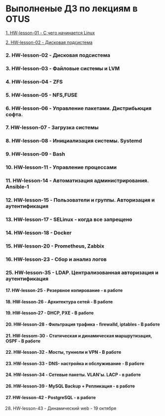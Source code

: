 # Выполненые ДЗ по лекциям в OTUS
[1. HW-lesson-01 - С чего начинается Linux](https://github.com/Aleksey-10081967/HomeWork/tree/main/HW-lesson-01)

[2. HW-lesson-02 - Дисковая подсистема](https://github.com/Aleksey-10081967/HomeWork/tree/main/HW-lesson-02)

### 2.  HW-lesson-02 - Дисковая подсистема
### 3.  HW-lesson-03  - Файловые системы и LVM
### 4.  HW-lesson-04  - ZFS
### 5.  HW-lesson-05  - NFS,FUSE
### 6.  HW-lesson-06  - Управление пакетами. Дистрибьюция софта.
### 7.  HW-lesson-07  - Загрузка системы
### 8.  HW-lesson-08  - Инициализация системы. Systemd
### 9.  HW-lesson-09  - Bash 
### 10. HW-lesson-11  - Управление процессами 
### 11. HW-lesson-14  - Автоматизация администрирования. Ansible-1 
### 12. HW-lesson-15  - Пользователи и группы. Авторизация и аутентификация
### 13. HW-lesson-17  - SELinux - когда все запрещено 
### 14. HW-lesson-18  - Docker 
### 15. HW-lesson-20  - Prometheus, Zabbix
### 16. HW-lesson-23  - Сбор и анализ логов      
### 25. HW-lesson-35      - LDAP. Централизованная авторизация и аутентификация

#### 17. HW-lesson-25      - Резервное копирование                          - в работе
#### 18. HW-lesson-26      - Архитектура сетей                              - В работе 
#### 19. HW-lesson-27      - DHCP, PXE                                      - В работе
#### 20. HW-lesson-28      - Фильтрация трафика - firewalld, iptables       - В работе
#### 21. HW-lessom-30      - Статическая и динамическая маршрутизация, OSPF - В работе
#### 22. HW-lesson-32      - Мосты, туннели и VPN                           - В работе
#### 23. HW-lesson-33      - DNS- настройка и обслуживание                  - В работе
#### 24. HW-lesson-34      - Сетевые пакеты. VLAN'ы. LACP                   - в работе
#### 26. HW-lesson-39      - MySQL Backup + Репликация                      - в работе
#### 27. HW-lesson-42      - PostgreSQL                                     - в работе
28. НW-lesson-43      - Динамический web                               - 19 октября

